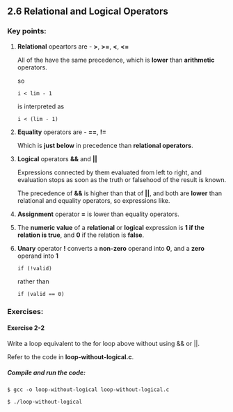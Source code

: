 ## 2.6 Relational and Logical Operators

### Key points:

1. **Relational** opeartors are - **>**, **>=**, **<**, **<=**
    
    All of the have the same precedence, which is **lower** than **arithmetic** operators.

    so

    ```
    i < lim - 1
    ```

    is interpreted as

    ```
    i < (lim - 1)
    ```

2. **Equality** operators are - **==**, **!=**

    Which is **just below** in precedence than **relational operators**.


3. **Logical** operators **&&** and **||**
  
    Expressions connected by them evaluated from left to right, and evaluation stops as soon as the truth or falsehood of the result is known.

    The precedence of **&&** is higher than that of **||**, and both are **lower** than relational and equality operators, so expressions like.

4. **Assignment** operator **=** is lower than equality operators.

5. The **numeric value** of a **relational** or **logical** expression is **1 if the relation is true**, and **0** if the relation is **false**.

6. **Unary** operator **!** converts a **non-zero** operand into **0**, and a **zero** operand into **1**

    ```
    if (!valid)
    ```

    rather than

    ```
    if (valid == 0)
    ```

### Exercises:

#### Exercise 2-2
  Write a loop equivalent to the for loop above without using && or ||.
  
  Refer to the code in **loop-without-logical.c**.

##### Compile and run the code:

```
$ gcc -o loop-without-logical loop-without-logical.c

$ ./loop-without-logical
```
